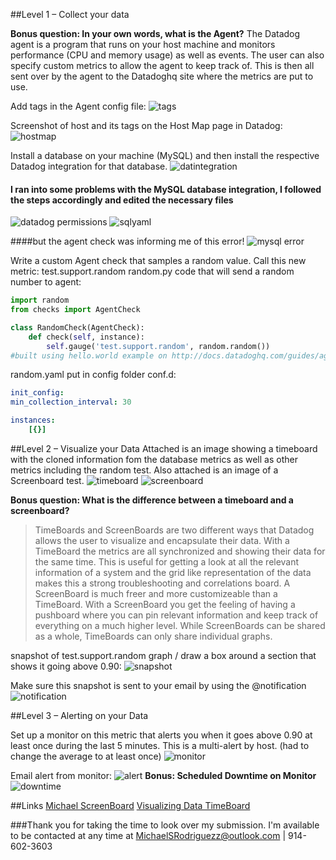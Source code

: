 ##Level 1 – Collect your data


**Bonus question: In your own words, what is the Agent?**
The Datadog agent is a program that runs on your host machine and monitors performance (CPU and memory usage) as well as events. The user can also specify custom metrics to allow the agent to keep track of. This is then all sent over by the agent to the Datadoghq site where the metrics are put to use.

Add tags in the Agent config file:
![tags](https://cloud.githubusercontent.com/assets/4193161/18540832/5feb86cc-7aef-11e6-89cf-7ff555504933.png)


Screenshot of host and its tags on the Host Map page in Datadog:
![hostmap](https://cloud.githubusercontent.com/assets/4193161/18540876/a9c80cf2-7aef-11e6-975d-130b34fabf13.png)


Install a database on your machine (MySQL) and then install the respective Datadog integration for that database.
![datintegration](https://cloud.githubusercontent.com/assets/4193161/18540896/c93aaf0e-7aef-11e6-8c86-b995020ac30a.png)
#### I ran into some problems with the MySQL database integration, I followed the steps accordingly and edited the necessary files 
![datadog permissions](https://cloud.githubusercontent.com/assets/4193161/18567060/80d45ce0-7b64-11e6-9bb4-dfb524d80c8b.PNG)
![sqlyaml](https://cloud.githubusercontent.com/assets/4193161/18567084/94a27f9a-7b64-11e6-8174-58d8944d1629.PNG)



####but the agent check was informing me of this error!
![mysql error](https://cloud.githubusercontent.com/assets/4193161/18567020/4564a958-7b64-11e6-8c51-1ceff5128781.PNG)

Write a custom Agent check that samples a random value. Call this new metric: test.support.random
random.py code that will send a random number to agent:
```python
import random
from checks import AgentCheck

class RandomCheck(AgentCheck):
    def check(self, instance):
        self.gauge('test.support.random', random.random())
#built using hello.world example on http://docs.datadoghq.com/guides/agent_checks/
```

random.yaml put in config folder conf.d:
```yaml
init_config:
min_collection_interval: 30

instances:
    [{}]
```




##Level 2 – Visualize your Data 
Attached is an image showing a timeboard with the cloned information fom the database metrics as well as other metrics including the random test. Also attached is an image of a Screenboard test. 
![timeboard](https://cloud.githubusercontent.com/assets/4193161/18540986/49b7499e-7af0-11e6-8c6b-9c4ffbdfa792.png)
![screenboard](https://cloud.githubusercontent.com/assets/4193161/18540990/4f92370c-7af0-11e6-933e-9aa1425f6a63.png)


**Bonus question: What is the difference between a timeboard and a screenboard?**
>TimeBoards and ScreenBoards are two different ways that Datadog allows the user to visualize and encapsulate their data. With a TimeBoard the metrics are all synchronized and showing their data for the same time. This is useful for getting a look at all the relevant information of a system and the grid like representation of the data makes this a strong troubleshooting and correlations board. A ScreenBoard is much freer and more customizeable than a TimeBoard. With a ScreenBoard you get the feeling of having a pushboard where you can pin relevant information and keep track of everything on a much higher level. While ScreenBoards can be shared as a whole, TimeBoards can only share individual graphs.

snapshot of test.support.random graph / draw a box around a section that shows it going above 0.90:
![snapshot](https://cloud.githubusercontent.com/assets/4193161/18541013/7b1d681a-7af0-11e6-895f-c4c34a6438f2.png)

Make sure this snapshot is sent to your email by using the @notification
![notification](https://cloud.githubusercontent.com/assets/4193161/18541017/7d75e8bc-7af0-11e6-895a-ec04f258dad7.png)


##Level 3 – Alerting on your Data

Set up a monitor on this metric that alerts you when it goes above 0.90 at least once during the last 5 minutes. This is a multi-alert by host. (had to change the average to at least once)
![monitor](https://cloud.githubusercontent.com/assets/4193161/18541037/ac4cf22a-7af0-11e6-9dfd-8aa4a722d428.png)

Email alert from monitor:
![alert](https://cloud.githubusercontent.com/assets/4193161/18541040/afbfb14a-7af0-11e6-816d-e7e85b2972f0.png)
**Bonus: Scheduled Downtime on Monitor**
![downtime](https://cloud.githubusercontent.com/assets/4193161/18541046/b579477c-7af0-11e6-9ede-3586a536f400.png)

##Links
[Michael ScreenBoard](https://app.datadoghq.com/screen/119081/michaels-screenboard-15-sep-2016-0108 "Michael ScreenBoard")
[Visualizing Data TimeBoard](https://app.datadoghq.com/dash/183841/visualizing-data?live=true&page=0&is_auto=false&from_ts=1473920203653&to_ts=1473923803653&tile_size=l "Visualizing Data TimeBoard")

###Thank you for taking the time to look over my submission. I'm available to be contacted at any time at MichaelSRodriguezz@outlook.com | 914-602-3603


